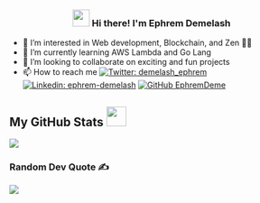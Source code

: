 <h3 align="center"><img src = "https://raw.githubusercontent.com/MartinHeinz/MartinHeinz/master/wave.gif" width = 30px> Hi there! I'm Ephrem Demelash</h3>


- 👀 I’m interested in Web development, Blockchain, and Zen 🧘‍♂️
- 🌱 I’m currently learning AWS Lambda and Go Lang
- 💞️ I’m looking to collaborate on exciting and fun projects
- 📫 How to reach me [![Twitter: demelash_ephrem](https://img.shields.io/badge/-Ephrem-informational?style=plastic&amp;labelColor=informational&amp;logo=Twitter&amp)](https://twitter.com/demelash_ephrem)
[![Linkedin: ephrem-demelash](https://img.shields.io/badge/Ephrem-Demelash-blue?style=plastic&amp;labelColor=blue&amp;logo=LinkedIn&amp;link=https://linkedin.com/in/ephrem-demelash)](https://www.linkedin.com/in/ephrem-demelash/)
[![GitHub EphremDeme](https://img.shields.io/github/followers/EPhremDeme?label=follow&style=social)](https://github.com/EPhremDeme)

## My GitHub Stats <img src = "https://i.pinimg.com/originals/65/c4/f4/65c4f452571be1261e9c623f7da488ac.gif" width = 35px>

<div>
  <img src="https://github-readme-stats.vercel.app/api?username=ephremdeme&show_icons=true&count_private=true&theme=dark" />
</div>


### Random Dev Quote ✍️
![](https://quotes-github-readme.vercel.app/api?type=horizontal&theme=dark)


<!-- Proudly created with GPRM ( https://gprm.itsvg.in ) -->

<!---
ephremdeme/ephremdeme is a ✨ special ✨ repository because its `README.md` (this file) appears on your GitHub profile.
You can click the Preview link to take a look at your changes.
--->
